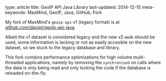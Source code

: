 type: article
title: GeoIP API Java Library
last-updated: 2014-12-15
meta-keywords: MaxMind, GeoIP, Java, GitHub, Fork

My fork of MaxMind's `geoip-api` v1 (legacy format) is at [github.com/davipt/geoip-api-java](https://github.com/davipt/geoip-api-java).

Albeit the v1 dataset is considered legacy and the new v2 `mmdb` should be used, some information is lacking or not as easily accesible on the new dataset, so we stuck to the legacy database and library.

This fork contains performance optimizations for high volume multi-threaded applications, namely by removing the `synchronized` on calls where the data is only being read and only locking the code if the database is reloaded on-the-fly.

